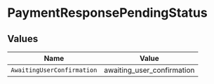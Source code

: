 # PaymentResponsePendingStatus


## Values

| Name                       | Value                      |
| -------------------------- | -------------------------- |
| `AwaitingUserConfirmation` | awaiting_user_confirmation |